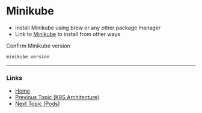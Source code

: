 # Minikube

* Install Minikube using brew or any other package manager
* Link to [Minikube](https://minikube.sigs.k8s.io/docs/start/) to install from other ways

Confirm Minikube version
```bash
minikube version
```

---
### Links
* [Home](https://github.com/vimalmenon/k8s-learn)
* [Previous Topic (K8S Architecture)](https://github.com/vimalmenon/k8s-learn/tree/master/example/K8S%20Architecture)
* [Next Topic (Pods)](https://github.com/vimalmenon/k8s-learn/tree/master/example/Pods)
